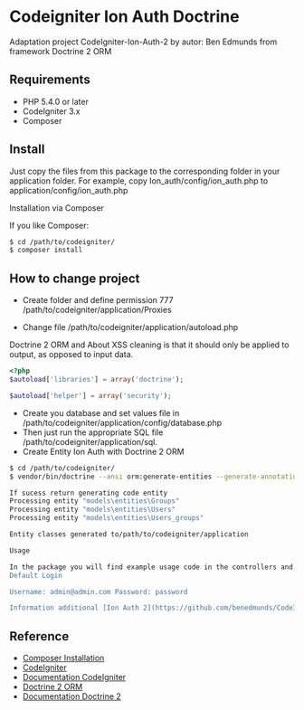 # Codeigniter Ion Auth Doctrine
Adaptation project CodeIgniter-Ion-Auth-2 by autor: Ben Edmunds from framework Doctrine 2 ORM

## Requirements

* PHP 5.4.0 or later
* CodeIgniter 3.x
* Composer

## Install

Just copy the files from this package to the corresponding folder in your application folder. For example, copy Ion_auth/config/ion_auth.php to application/config/ion_auth.php

Installation via Composer

If you like Composer:

```bash
$ cd /path/to/codeigniter/
$ composer install
```

## How to change project

* Create folder and define permission 777 /path/to/codeigniter/application/Proxies

* Change file /path/to/codeigniter/application/autoload.php

Doctrine 2 ORM and About XSS cleaning is that it should only be applied to output, as opposed to input data.
~~~php
<?php
$autoload['libraries'] = array('doctrine');

$autoload['helper'] = array('security');
~~~

* Create you database and set values file in /path/to/codeigniter/application/config/database.php
* Then just run the appropriate SQL file /path/to/codeigniter/application/sql.
* Create Entity Ion Auth with Doctrine 2 ORM

```bash
$ cd /path/to/codeigniter/
$ vendor/bin/doctrine --ansi orm:generate-entities --generate-annotations=true /path/to/codeigniter/application

If sucess return generating code entity
Processing entity "models\entities\Groups"
Processing entity "models\entities\Users"
Processing entity "models\entities\Users_groups"

Entity classes generated to/path/to/codeigniter/application
```

```bash
Usage

In the package you will find example usage code in the controllers and views folders. The example code isn't the most beautiful code you'll ever see but it'll show you how to use the library and it's nice and generic so it doesn't require a MY_controller or anything else.
Default Login

Username: admin@admin.com Password: password

Information additional [Ion Auth 2](https://github.com/benedmunds/CodeIgniter-Ion-Auth#usage);
```

## Reference

* [Composer Installation](https://getcomposer.org/doc/00-intro.md#installation-linux-unix-osx)
* [CodeIgniter](https://github.com/bcit-ci/CodeIgniter)
* [Documentation CodeIgniter](https://codeigniter.com/user_guide/)
* [Doctrine 2 ORM](https://github.com/doctrine/doctrine2)
* [Documentation Doctrine 2](http://docs.doctrine-project.org/projects/doctrine-orm/en/latest/index.html)